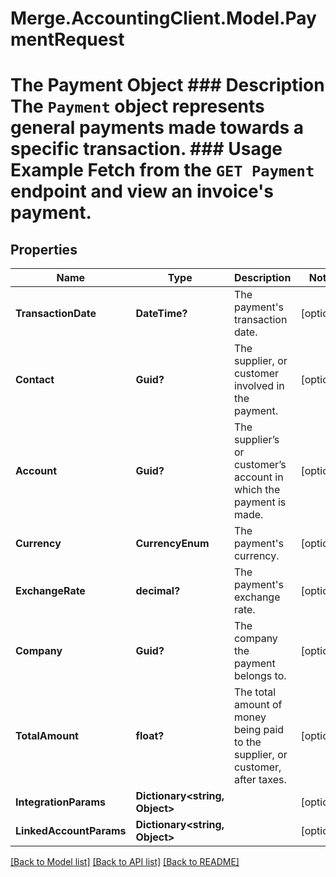 # Merge.AccountingClient.Model.PaymentRequest
# The Payment Object ### Description The `Payment` object represents general payments made towards a specific transaction.  ### Usage Example Fetch from the `GET Payment` endpoint and view an invoice's payment.

## Properties

Name | Type | Description | Notes
------------ | ------------- | ------------- | -------------
**TransactionDate** | **DateTime?** | The payment&#39;s transaction date. | [optional] 
**Contact** | **Guid?** | The supplier, or customer involved in the payment. | [optional] 
**Account** | **Guid?** | The supplier’s or customer’s account in which the payment is made. | [optional] 
**Currency** | **CurrencyEnum** | The payment&#39;s currency. | [optional] 
**ExchangeRate** | **decimal?** | The payment&#39;s exchange rate. | [optional] 
**Company** | **Guid?** | The company the payment belongs to. | [optional] 
**TotalAmount** | **float?** | The total amount of money being paid to the supplier, or customer, after taxes. | [optional] 
**IntegrationParams** | **Dictionary&lt;string, Object&gt;** |  | [optional] 
**LinkedAccountParams** | **Dictionary&lt;string, Object&gt;** |  | [optional] 

[[Back to Model list]](../README.md#documentation-for-models) [[Back to API list]](../README.md#documentation-for-api-endpoints) [[Back to README]](../README.md)

